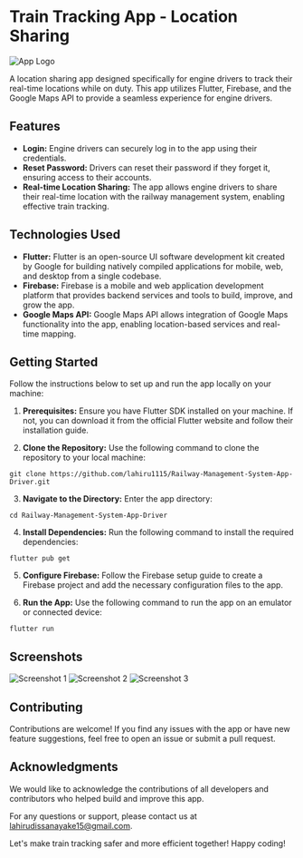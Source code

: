 # Train Tracking App - Location Sharing

![App Logo](https://example.com/app-logo.png)

A location sharing app designed specifically for engine drivers to track their real-time locations while on duty. This app utilizes Flutter, Firebase, and the Google Maps API to provide a seamless experience for engine drivers.

## Features

- **Login:** Engine drivers can securely log in to the app using their credentials.
- **Reset Password:** Drivers can reset their password if they forget it, ensuring access to their accounts.
- **Real-time Location Sharing:** The app allows engine drivers to share their real-time location with the railway management system, enabling effective train tracking.

## Technologies Used

- **Flutter:** Flutter is an open-source UI software development kit created by Google for building natively compiled applications for mobile, web, and desktop from a single codebase.
- **Firebase:** Firebase is a mobile and web application development platform that provides backend services and tools to build, improve, and grow the app.
- **Google Maps API:** Google Maps API allows integration of Google Maps functionality into the app, enabling location-based services and real-time mapping.

## Getting Started

Follow the instructions below to set up and run the app locally on your machine:

1. **Prerequisites:** Ensure you have Flutter SDK installed on your machine. If not, you can download it from the official Flutter website and follow their installation guide.

2. **Clone the Repository:** Use the following command to clone the repository to your local machine:
```
git clone https://github.com/lahiru1115/Railway-Management-System-App-Driver.git
```

3. **Navigate to the Directory:** Enter the app directory:
```
cd Railway-Management-System-App-Driver
```

4. **Install Dependencies:** Run the following command to install the required dependencies:
```
flutter pub get
```

5. **Configure Firebase:** Follow the Firebase setup guide to create a Firebase project and add the necessary configuration files to the app.

6. **Run the App:** Use the following command to run the app on an emulator or connected device:
```
flutter run
```

## Screenshots

![Screenshot 1](https://example.com/screenshot-1.png)
![Screenshot 2](https://example.com/screenshot-2.png)
![Screenshot 3](https://example.com/screenshot-3.png)

## Contributing

Contributions are welcome! If you find any issues with the app or have new feature suggestions, feel free to open an issue or submit a pull request.

## Acknowledgments

We would like to acknowledge the contributions of all developers and contributors who helped build and improve this app.

For any questions or support, please contact us at [lahirudissanayake15@gmail.com](mailto:lahirudissanayake15@gmail.com).

Let's make train tracking safer and more efficient together! Happy coding!
